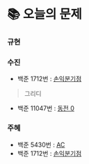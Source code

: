  # 📚 오늘의 문제
### 규현

### 수진
- 백준 1712번 : [손익분기점](https://www.acmicpc.net/problem/1712)
> 그리디
- 백준 11047번 : [동전 0](https://www.acmicpc.net/problem/11047)
### 주혜
- 백준 5430번 : [AC](https://www.acmicpc.net/problem/5430)
- 백준 1712번 : [손익분기점](https://www.acmicpc.net/problem/1712)
